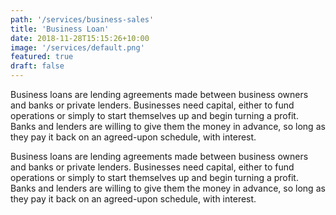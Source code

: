 ```yaml
---
path: '/services/business-sales'
title: 'Business Loan'
date: 2018-11-28T15:15:26+10:00
image: '/services/default.png'
featured: true
draft: false
---
```

Business loans are lending agreements made between business owners and banks or private lenders. Businesses need capital, either to fund operations or simply to start themselves up and begin turning a profit. Banks and lenders are willing to give them the money in advance, so long as they pay it back on an agreed-upon schedule, with interest.


Business loans are lending agreements made between business owners and banks or private lenders. Businesses need capital, either to fund operations or simply to start themselves up and begin turning a profit. Banks and lenders are willing to give them the money in advance, so long as they pay it back on an agreed-upon schedule, with interest.